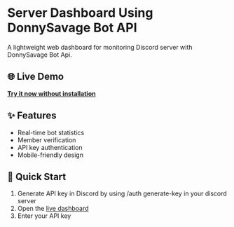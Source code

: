 # Server Dashboard Using DonnySavage Bot API



A lightweight web dashboard for monitoring Discord server with DonnySavage Bot Api.

## 🌐 Live Demo

**[Try it now without installation](https://abdo9616.github.io/DonnySavageAPIGuideProject.github.io/)**

## ✨ Features

- Real-time bot statistics
- Member verification
- API key authentication
- Mobile-friendly design

## 🚀 Quick Start

1. Generate API key in Discord by using /auth generate-key in your discord server
2. Open the [live dashboard](https://abdo9616.github.io/DonnySavageAPIGuideProject.github.io/)
3. Enter your API key
